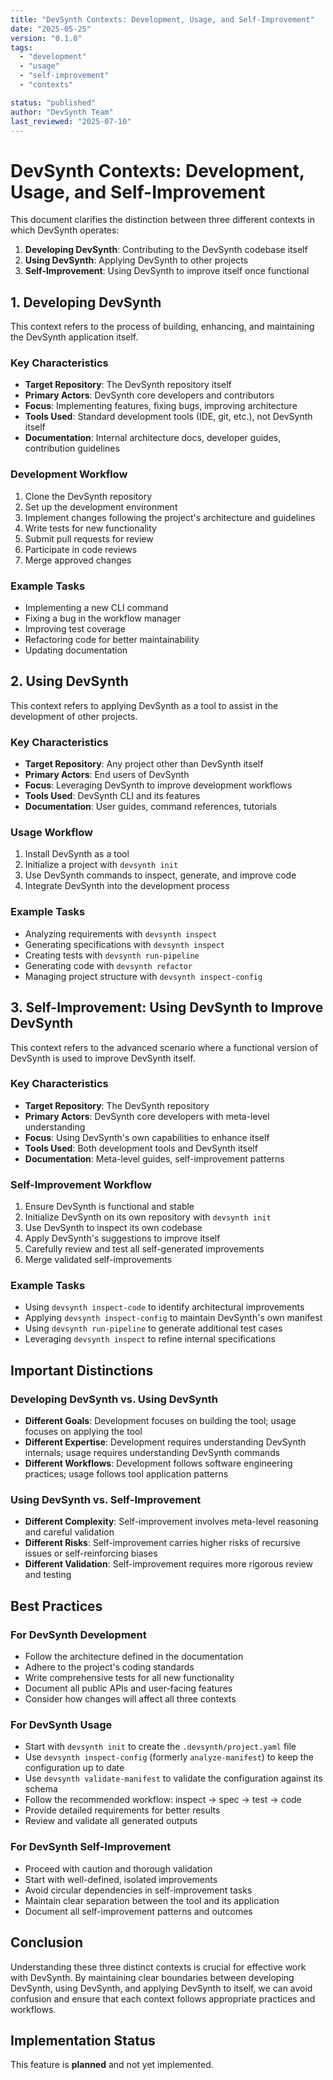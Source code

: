 ```yaml
---
title: "DevSynth Contexts: Development, Usage, and Self-Improvement"
date: "2025-05-25"
version: "0.1.0"
tags:
  - "development"
  - "usage"
  - "self-improvement"
  - "contexts"

status: "published"
author: "DevSynth Team"
last_reviewed: "2025-07-10"
---
```


# DevSynth Contexts: Development, Usage, and Self-Improvement

This document clarifies the distinction between three different contexts in which DevSynth operates:

1. **Developing DevSynth**: Contributing to the DevSynth codebase itself
2. **Using DevSynth**: Applying DevSynth to other projects
3. **Self-Improvement**: Using DevSynth to improve itself once functional


## 1. Developing DevSynth

This context refers to the process of building, enhancing, and maintaining the DevSynth application itself.

### Key Characteristics

- **Target Repository**: The DevSynth repository itself
- **Primary Actors**: DevSynth core developers and contributors
- **Focus**: Implementing features, fixing bugs, improving architecture
- **Tools Used**: Standard development tools (IDE, git, etc.), not DevSynth itself
- **Documentation**: Internal architecture docs, developer guides, contribution guidelines


### Development Workflow

1. Clone the DevSynth repository
2. Set up the development environment
3. Implement changes following the project's architecture and guidelines
4. Write tests for new functionality
5. Submit pull requests for review
6. Participate in code reviews
7. Merge approved changes


### Example Tasks

- Implementing a new CLI command
- Fixing a bug in the workflow manager
- Improving test coverage
- Refactoring code for better maintainability
- Updating documentation


## 2. Using DevSynth

This context refers to applying DevSynth as a tool to assist in the development of other projects.

### Key Characteristics

- **Target Repository**: Any project other than DevSynth itself
- **Primary Actors**: End users of DevSynth
- **Focus**: Leveraging DevSynth to improve development workflows
- **Tools Used**: DevSynth CLI and its features
- **Documentation**: User guides, command references, tutorials


### Usage Workflow

1. Install DevSynth as a tool
2. Initialize a project with `devsynth init`
3. Use DevSynth commands to inspect, generate, and improve code
4. Integrate DevSynth into the development process


### Example Tasks

 - Analyzing requirements with `devsynth inspect`
- Generating specifications with `devsynth inspect`
- Creating tests with `devsynth run-pipeline`
- Generating code with `devsynth refactor`
 - Managing project structure with `devsynth inspect-config`


## 3. Self-Improvement: Using DevSynth to Improve DevSynth

This context refers to the advanced scenario where a functional version of DevSynth is used to improve DevSynth itself.

### Key Characteristics

- **Target Repository**: The DevSynth repository
- **Primary Actors**: DevSynth core developers with meta-level understanding
- **Focus**: Using DevSynth's own capabilities to enhance itself
- **Tools Used**: Both development tools and DevSynth itself
- **Documentation**: Meta-level guides, self-improvement patterns


### Self-Improvement Workflow

1. Ensure DevSynth is functional and stable
2. Initialize DevSynth on its own repository with `devsynth init`
3. Use DevSynth to inspect its own codebase
4. Apply DevSynth's suggestions to improve itself
5. Carefully review and test all self-generated improvements
6. Merge validated self-improvements


### Example Tasks

- Using `devsynth inspect-code` to identify architectural improvements
 - Applying `devsynth inspect-config` to maintain DevSynth's own manifest
- Using `devsynth run-pipeline` to generate additional test cases
- Leveraging `devsynth inspect` to refine internal specifications


## Important Distinctions

### Developing DevSynth vs. Using DevSynth

- **Different Goals**: Development focuses on building the tool; usage focuses on applying the tool
- **Different Expertise**: Development requires understanding DevSynth internals; usage requires understanding DevSynth commands
- **Different Workflows**: Development follows software engineering practices; usage follows tool application patterns


### Using DevSynth vs. Self-Improvement

- **Different Complexity**: Self-improvement involves meta-level reasoning and careful validation
- **Different Risks**: Self-improvement carries higher risks of recursive issues or self-reinforcing biases
- **Different Validation**: Self-improvement requires more rigorous review and testing


## Best Practices

### For DevSynth Development

- Follow the architecture defined in the documentation
- Adhere to the project's coding standards
- Write comprehensive tests for all new functionality
- Document all public APIs and user-facing features
- Consider how changes will affect all three contexts


### For DevSynth Usage

- Start with `devsynth init` to create the `.devsynth/project.yaml` file
- Use `devsynth inspect-config` (formerly `analyze-manifest`) to keep the configuration up to date
 - Use `devsynth validate-manifest` to validate the configuration against its schema
- Follow the recommended workflow: inspect → spec → test → code
- Provide detailed requirements for better results
- Review and validate all generated outputs


### For DevSynth Self-Improvement

- Proceed with caution and thorough validation
- Start with well-defined, isolated improvements
- Avoid circular dependencies in self-improvement tasks
- Maintain clear separation between the tool and its application
- Document all self-improvement patterns and outcomes


## Conclusion

Understanding these three distinct contexts is crucial for effective work with DevSynth. By maintaining clear boundaries between developing DevSynth, using DevSynth, and applying DevSynth to itself, we can avoid confusion and ensure that each context follows appropriate practices and workflows.
## Implementation Status

This feature is **planned** and not yet implemented.
